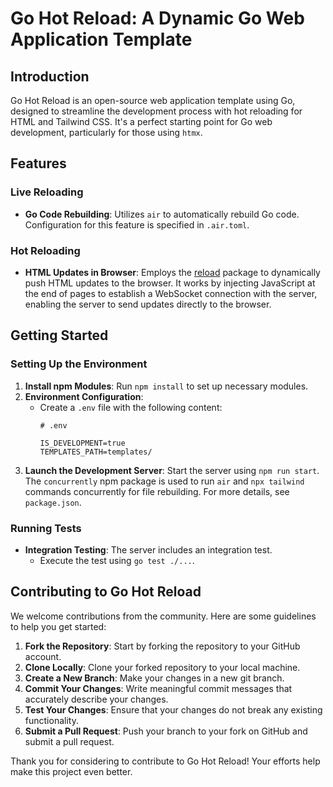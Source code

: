# Go Hot Reload: A Dynamic Go Web Application Template

## Introduction
Go Hot Reload is an open-source web application template using Go, designed to streamline the development process with hot reloading for HTML and Tailwind CSS. It's a perfect starting point for Go web development, particularly for those using `htmx`.

## Features

### Live Reloading
- **Go Code Rebuilding**: Utilizes `air` to automatically rebuild Go code. Configuration for this feature is specified in `.air.toml`.

### Hot Reloading
- **HTML Updates in Browser**: Employs the [reload](https://github.com/aarol/reload) package to dynamically push HTML updates to the browser. It works by injecting JavaScript at the end of pages to establish a WebSocket connection with the server, enabling the server to send updates directly to the browser.

## Getting Started

### Setting Up the Environment
1. **Install npm Modules**: Run `npm install` to set up necessary modules.
2. **Environment Configuration**:
    - Create a `.env` file with the following content:
      ```
      # .env

      IS_DEVELOPMENT=true
      TEMPLATES_PATH=templates/
      ```
3. **Launch the Development Server**: Start the server using `npm run start`. The `concurrently` npm package is used to run `air` and `npx tailwind` commands concurrently for file rebuilding. For more details, see `package.json`.

### Running Tests
- **Integration Testing**: The server includes an integration test.
  - Execute the test using `go test ./...`.

## Contributing to Go Hot Reload

We welcome contributions from the community. Here are some guidelines to help you get started:

1. **Fork the Repository**: Start by forking the repository to your GitHub account.
2. **Clone Locally**: Clone your forked repository to your local machine.
3. **Create a New Branch**: Make your changes in a new git branch.
4. **Commit Your Changes**: Write meaningful commit messages that accurately describe your changes.
5. **Test Your Changes**: Ensure that your changes do not break any existing functionality.
6. **Submit a Pull Request**: Push your branch to your fork on GitHub and submit a pull request.

Thank you for considering to contribute to Go Hot Reload! Your efforts help make this project even better.